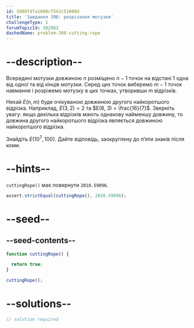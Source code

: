 ```yaml
---
id: 5900f4fa1000cf542c51000d
title: 'Завдання 398: розрізання мотузки'
challengeType: 1
forumTopicId: 302063
dashedName: problem-398-cutting-rope
---
```


# --description--

Всередині мотузки довжиною $n$ розміщено $n - 1$ точок на відстані 1 одна від одної та від кінців мотузки. Серед цих точок виберемо $m - 1$ точок навмання і розріжемо мотузку в цих точках, утворивши $m$ відрізків.

Нехай $E(n, m)$ буде очікуваною довжиною другого найкоротшого відрізка. Наприклад, $E(3, 2) = 2$ та $E(8, 3) = \frac{16}{7}$. Зверніть увагу: якщо декілька відрізків мають однакову найменшу довжину, то довжина другого найкоротшого відрізка являється довжиною найкоротшого відрізка.

Знайдіть $E({10}^7, 100)$. Дайте відповідь, заокруглену до п’яти знаків після коми.

# --hints--

`cuttingRope()` має повернути `2010.59096`.

```js
assert.strictEqual(cuttingRope(), 2010.59096);
```

# --seed--

## --seed-contents--

```js
function cuttingRope() {

  return true;
}

cuttingRope();
```

# --solutions--

```js
// solution required
```
